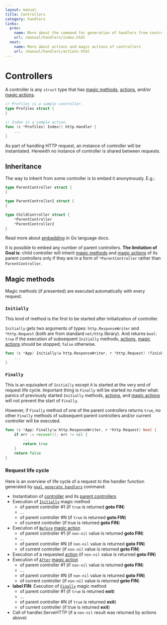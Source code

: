 ```yaml
---
layout: manual
title: Controllers
category: handlers
links:
  prev:
    name: More about the command for generation of handlers from controllers
    url: /manual/handlers/index.html
  next:
    name: More about actions and magic actions of controllers
    url: /manual/handlers/actions.html
---
```

# Controllers
A controller is any `struct` type that has [magic methods](#magic-method),
[actions](actions.html), and/or [magic actions](actions.html#magic-actions).

```go
// Profiles is a sample controller.
type Profiles struct {
}

// Index is a sample action.
func (c *Profiles) Index() http.Handler {
	...
}
```

As part of handling HTTP request, an instance of controller will be instantiated.
Herewith no instance of controller is shared between requests.

## Inheritance
The way to inherit from some controller is to embed it anonymously. E.g.:

```go
type ParentController struct {
}

type ParentController2 struct {
}

type ChildController struct {
	*ParentController
	*ParentController2
}
```

Read more about [embedding](https://golang.org/doc/effective_go.html#embedding) in Go language docs.

It is possible to embed any number of parent controllers.
**The limitation of Goal is**: child controller will inherit [magic methods](#magic-methods) and
[magic actions](actions.html#magic-actions) of its parent controllers only
if they are in a form of `*ParentController` rather than `ParentController`.

## Magic methods
Magic methods (if presented) are executed automatically with every request.

### `Initially`
This kind of method is the first to be started after initialization of controller.

`Initially` gets two arguments of types: `http.ResponseWriter` and `*http.Request`
(both are from standard `net/http` library).
And returns `bool`: `true` if the execution of subsequent `Initially` methods,
[actions](actions.html), [magic actions](actions.html#magic-actions) should be stopped;
`false` otherwise.

```go
func (c *App) Initially(w http.ResponseWriter, r *http.Request) (finish bool) {
	...
}
```

### `Finally`
This is an equivalent of `Initially` except it is started at the very end of
request life cycle.
Important thing is `Finally` will be started no matter what:
panics of previously started `Initially` methods, [actions](actions.html),
and [magic actions](actions.html#magic-actions) will not prevent the start
of `Finally`.

However, if `Finally` method of one of the parent controllers returns `true`,
no other `Finally` methods of subsequent parent controllers and/or current controller
will be executed.

```go
func (c *App) Finally(w http.ResponseWriter, r *http.Request) bool {
	if err := recover(); err != nil {
		...
		return true
	}
	return false
}
```

### Request life cycle
Here is an overview of life cycle of a request to the handler function generated by
[`goal generate handlers`](index.html) command:

* Instantiation of [controller](#controllers) and its [parent controllers](#inheritance)
* Execution of [`Initially`](#initially) magic method
  * of parent controller #1 (if `true` is returned **goto FIN**)
  * ...
  * of parent controller #N (if `true` is returned **goto FIN**)
  * of current controller (if true is returned **goto FIN**)
* Execution of [`Before`](actions.html#before) [magic action](actions.html#magic-actions)
  * of parent controller #1 (if `non-nil` value is returned **goto FIN**)
  * ...
  * of parent controller #N (if `non-nil` value is returned **goto FIN**)
  * of current controller (if `non-nil` value is returned **goto FIN**)
* Execution of a requested [action](actions.html) (if `non-nil` value is returned **goto FIN**)
* Execution of [`After`](actions.html#after) [magic action](actions.html#magic-actions)
  * of parent controller #1 (if `non-nil` value is returned **goto FIN**)
  * ...
  * of parent controller #N (if `non-nil` value is returned **goto FIN**)
  * of current controller (if `non-nil` value is returned **goto FIN**)
* **label FIN**: Execution of [`Finally`](#finally) magic method
  * of parent controller #1 (if `true` is returned **exit**)
  * ...
  * of parent controller #N (if `true` is returned **exit**)
  * of current controller (if true is returned **exit**)
* Call of handler.ServeHTTP (if a `non-nil` result was returned by actions above)
